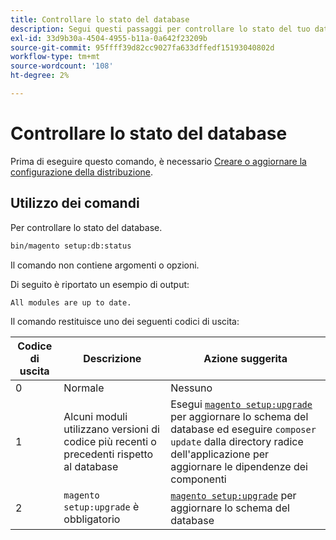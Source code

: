 ```yaml
---
title: Controllare lo stato del database
description: Segui questi passaggi per controllare lo stato del tuo database Adobe Commerce o Magenti Open Source.
exl-id: 33d9b30a-4504-4955-b11a-0a642f23209b
source-git-commit: 95ffff39d82cc9027fa633dffedf15193040802d
workflow-type: tm+mt
source-wordcount: '108'
ht-degree: 2%

---
```


# Controllare lo stato del database

Prima di eseguire questo comando, è necessario [Creare o aggiornare la configurazione della distribuzione](deployment.md).

## Utilizzo dei comandi

Per controllare lo stato del database.

```bash
bin/magento setup:db:status
```

Il comando non contiene argomenti o opzioni.

Di seguito è riportato un esempio di output:

```terminal
All modules are up to date.
```

Il comando restituisce uno dei seguenti codici di uscita:

| Codice di uscita | Descrizione | Azione suggerita |
|--------------|--------------|---------------|
| 0 | Normale | Nessuno |
| 1 | Alcuni moduli utilizzano versioni di codice più recenti o precedenti rispetto al database | Esegui [`magento setup:upgrade`](database-upgrade.md) per aggiornare lo schema del database ed eseguire `composer update` dalla directory radice dell&#39;applicazione per aggiornare le dipendenze dei componenti |
| 2 | `magento setup:upgrade` è obbligatorio | [`magento setup:upgrade`](database-upgrade.md) per aggiornare lo schema del database |
